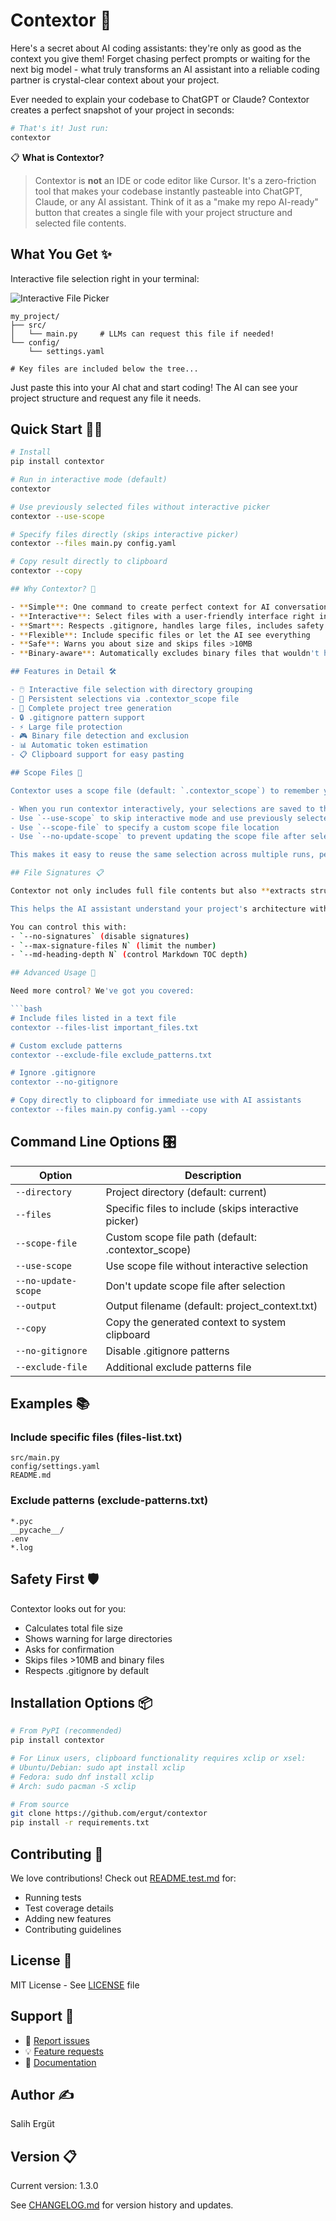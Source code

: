 # Contextor 🚀

Here's a secret about AI coding assistants: they're only as good as the context you give them! Forget chasing perfect prompts or waiting for the next big model - what truly transforms an AI assistant into a reliable coding partner is crystal-clear context about your project.

Ever needed to explain your codebase to ChatGPT or Claude? Contextor creates a perfect snapshot of your project in seconds:

```bash
# That's it! Just run:
contextor
```
📋 **What is Contextor?**
> Contextor is **not** an IDE or code editor like Cursor. It's a zero-friction tool that makes your codebase instantly pasteable into ChatGPT, Claude, or any AI assistant. Think of it as a "make my repo AI-ready" button that creates a single file with your project structure and selected file contents.

## What You Get ✨

Interactive file selection right in your terminal:

![Interactive File Picker](https://your-image-url-here.png)

```text
my_project/
├── src/
│   └── main.py     # LLMs can request this file if needed!
└── config/
    └── settings.yaml

# Key files are included below the tree...
```

Just paste this into your AI chat and start coding! The AI can see your project structure and request any file it needs.

## Quick Start 🏃‍♂️

```bash
# Install
pip install contextor

# Run in interactive mode (default)
contextor

# Use previously selected files without interactive picker
contextor --use-scope

# Specify files directly (skips interactive picker)
contextor --files main.py config.yaml

# Copy result directly to clipboard
contextor --copy

## Why Contextor? 🎯

- **Simple**: One command to create perfect context for AI conversations
- **Interactive**: Select files with a user-friendly interface right in your terminal
- **Smart**: Respects .gitignore, handles large files, includes safety checks
- **Flexible**: Include specific files or let the AI see everything
- **Safe**: Warns you about size and skips files >10MB
- **Binary-aware**: Automatically excludes binary files that wouldn't help AI assistants

## Features in Detail 🛠️

- 🖱️ Interactive file selection with directory grouping
- 💾 Persistent selections via .contextor_scope file
- 📁 Complete project tree generation
- 🔒 .gitignore pattern support
- ⚡ Large file protection
- 🎮 Binary file detection and exclusion
- 📊 Automatic token estimation
- 📋 Clipboard support for easy pasting

## Scope Files 📑

Contextor uses a scope file (default: `.contextor_scope`) to remember your file selections:

- When you run contextor interactively, your selections are saved to this file
- Use `--use-scope` to skip interactive mode and use previously selected files
- Use `--scope-file` to specify a custom scope file location
- Use `--no-update-scope` to prevent updating the scope file after selection

This makes it easy to reuse the same selection across multiple runs, perfect for when you're iterating on your code and need to regenerate context frequently.

## File Signatures 📋

Contextor not only includes full file contents but also **extracts structure** from important files (like Python and Markdown) that you didn't fully include.

This helps the AI assistant understand your project's architecture without needing every file!

You can control this with:
- `--no-signatures` (disable signatures)
- `--max-signature-files N` (limit the number)
- `--md-heading-depth N` (control Markdown TOC depth)

## Advanced Usage 🔧

Need more control? We've got you covered:

```bash
# Include files listed in a text file
contextor --files-list important_files.txt

# Custom exclude patterns
contextor --exclude-file exclude_patterns.txt

# Ignore .gitignore
contextor --no-gitignore

# Copy directly to clipboard for immediate use with AI assistants
contextor --files main.py config.yaml --copy
```

## Command Line Options 🎛️

| Option | Description |
|--------|-------------|
| `--directory` | Project directory (default: current) |
| `--files` | Specific files to include (skips interactive picker) |
| `--scope-file` | Custom scope file path (default: .contextor_scope) |
| `--use-scope` | Use scope file without interactive selection |
| `--no-update-scope` | Don't update scope file after selection |
| `--output` | Output filename (default: project_context.txt) |
| `--copy` | Copy the generated context to system clipboard |
| `--no-gitignore` | Disable .gitignore patterns |
| `--exclude-file` | Additional exclude patterns file |

## Examples 📚

### Include specific files (files-list.txt)

```text
src/main.py
config/settings.yaml
README.md
```

### Exclude patterns (exclude-patterns.txt)

```text
*.pyc
__pycache__/
.env
*.log
```

## Safety First 🛡️

Contextor looks out for you:

- Calculates total file size
- Shows warning for large directories
- Asks for confirmation
- Skips files >10MB and binary files
- Respects .gitignore by default

## Installation Options 📦

```bash
# From PyPI (recommended)
pip install contextor

# For Linux users, clipboard functionality requires xclip or xsel:
# Ubuntu/Debian: sudo apt install xclip
# Fedora: sudo dnf install xclip
# Arch: sudo pacman -S xclip

# From source
git clone https://github.com/ergut/contextor
pip install -r requirements.txt
```

## Contributing 🤝

We love contributions! Check out [README.test.md](README.test.md) for:

- Running tests
- Test coverage details
- Adding new features
- Contributing guidelines

## License 📜

MIT License - See [LICENSE](LICENSE) file

## Support 💬

- 🐛 [Report issues](https://github.com/ergut/contextor/issues)
- 💡 [Feature requests](https://github.com/ergut/contextor/issues)
- 📖 [Documentation](https://github.com/ergut/contextor)

## Author ✍️

Salih Ergüt

## Version 📋

Current version: 1.3.0

See [CHANGELOG.md](CHANGELOG.md) for version history and updates.
